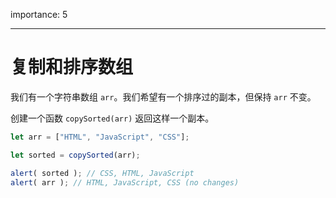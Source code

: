 importance: 5

---

# 复制和排序数组

我们有一个字符串数组 `arr`。我们希望有一个排序过的副本，但保持 `arr` 不变。

创建一个函数 `copySorted(arr)` 返回这样一个副本。

```js
let arr = ["HTML", "JavaScript", "CSS"];

let sorted = copySorted(arr);

alert( sorted ); // CSS, HTML, JavaScript
alert( arr ); // HTML, JavaScript, CSS (no changes)
```
